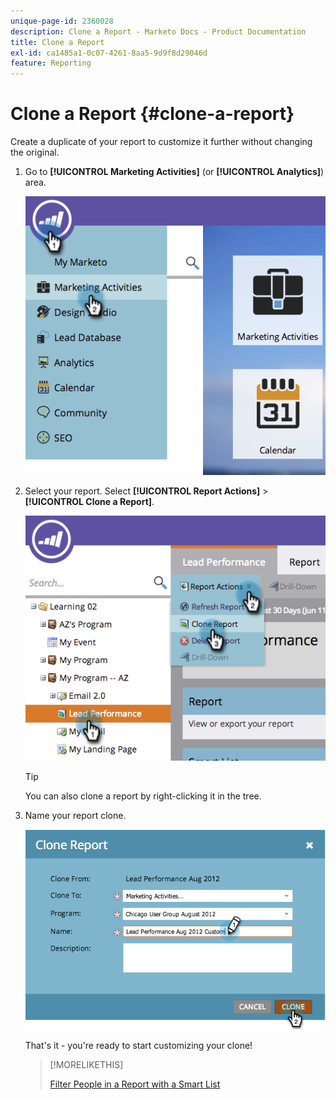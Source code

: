 ```yaml
---
unique-page-id: 2360028
description: Clone a Report - Marketo Docs - Product Documentation
title: Clone a Report
exl-id: ca1485a1-0c07-4261-8aa5-9d9f8d29046d
feature: Reporting
---
```

# Clone a Report {#clone-a-report}

Create a duplicate of your report to customize it further without changing the original.

1. Go to **[!UICONTROL Marketing Activities]** (or **[!UICONTROL Analytics]**) area.

   ![](assets/image2014-9-16-14-3a23-3a46.png)

1. Select your report. Select **[!UICONTROL Report Actions]** > **[!UICONTROL Clone a Report]**.

   ![](assets/image2014-9-16-14-3a23-3a53.png)

   >[!TIP]
   >
   >You can also clone a report by right-clicking it in the tree.

1. Name your report clone.

   ![](assets/image2014-9-16-14-3a23-3a57.png)

   That's it - you're ready to start customizing your clone!

   >[!MORELIKETHIS]
   >
   >[Filter People in a Report with a Smart List](/help/marketo/product-docs/reporting/basic-reporting/editing-reports/filter-people-in-a-report-with-a-smart-list.md)
